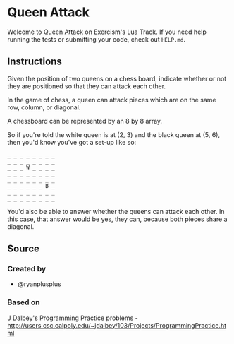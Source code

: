# Queen Attack

Welcome to Queen Attack on Exercism's Lua Track.
If you need help running the tests or submitting your code, check out `HELP.md`.

## Instructions

Given the position of two queens on a chess board, indicate whether or not they
are positioned so that they can attack each other.

In the game of chess, a queen can attack pieces which are on the same
row, column, or diagonal.

A chessboard can be represented by an 8 by 8 array.

So if you're told the white queen is at (2, 3) and the black queen at
(5, 6), then you'd know you've got a set-up like so:

```text
_ _ _ _ _ _ _ _
_ _ _ _ _ _ _ _
_ _ _ W _ _ _ _
_ _ _ _ _ _ _ _
_ _ _ _ _ _ _ _
_ _ _ _ _ _ B _
_ _ _ _ _ _ _ _
_ _ _ _ _ _ _ _
```

You'd also be able to answer whether the queens can attack each other.
In this case, that answer would be yes, they can, because both pieces
share a diagonal.

## Source

### Created by

- @ryanplusplus

### Based on

J Dalbey's Programming Practice problems - http://users.csc.calpoly.edu/~jdalbey/103/Projects/ProgrammingPractice.html
